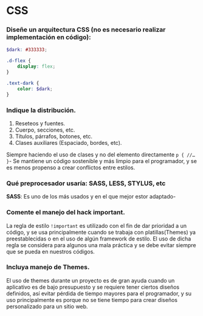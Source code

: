 # CSS

### Diseñe un arquitectura CSS (no es necesario realizar implementación en código):

```scss
$dark: #333333;

.d-flex {
    display: flex;
}

.text-dark {
    color: $dark;   
}
```
### Indique la distribución.

1. Reseteos y fuentes.
2. Cuerpo, secciones, etc.
3. Títulos, párrafos, botones, etc.
3. Clases auxiliares (Espaciado, bordes, etc).

Siempre haciendo el uso de clases y no del elemento directamente `p { //… }`-
Se mantiene un código sostenible y más limpio para el programador, y se es menos propenso a crear conflictos entre estilos.

### Qué preprocesador usaría: SASS, LESS, STYLUS, etc

**SASS**: Es uno de los más usados y en el que mejor estor adaptado-

### Comente el manejo del hack important.

La regla de estilo `!important` es utilizado con el fin de dar prioridad a un código, y se usa principalmente cuando se trabaja con platillas(Themes) ya preestablecidas o en el uso de algún framework de estilo. El uso de dicha regla se considera para algunos una mala práctica y se debe evitar siempre que se pueda en nuestros códigos.

### Incluya manejo de Themes.

El uso de themes durante un proyecto es de gran ayuda cuando un aplicativo es de bajo presupuesto y se requiere tener ciertos diseños definidos, así evitar pérdida de tiempo mayores para el programador, y su uso principalmente es porque no se tiene tiempo para crear diseños personalizado para un sitio web.
